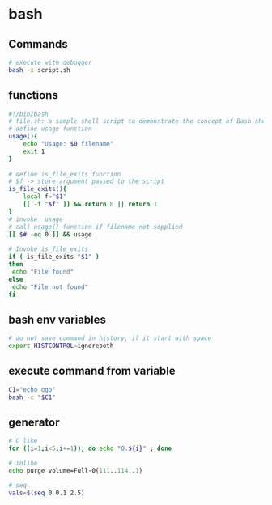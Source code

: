 # bash

## Commands

```bash
# execute with debugger
bash -x script.sh
```

## functions

```bash
#!/bin/bash
# file.sh: a sample shell script to demonstrate the concept of Bash shell functions
# define usage function
usage(){
    echo "Usage: $0 filename"
    exit 1
}
 
# define is_file_exits function 
# $f -> store argument passed to the script
is_file_exits(){
    local f="$1"
    [[ -f "$f" ]] && return 0 || return 1
}
# invoke  usage
# call usage() function if filename not supplied
[[ $# -eq 0 ]] && usage
 
# Invoke is_file_exits
if ( is_file_exits "$1" )
then
 echo "File found"
else
 echo "File not found"
fi
```

## bash env variables

```bash
# do not save command in history, if it start with space
export HISTCONTROL=ignoreboth
```

## execute command from variable

```bash
C1="echo ogo"
bash -c "$C1"
```

## generator

```bash
# C like
for ((i=1;i<5;i+=1)); do echo "0.${i}" ; done

# inline
echo purge volume=Full-0{111..114..1}

# seq
vals=$(seq 0 0.1 2.5)
```